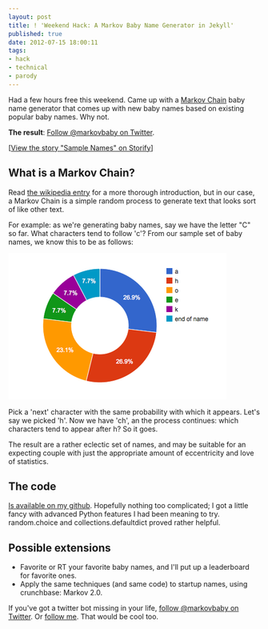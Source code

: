 ```yaml
---
layout: post
title: ! 'Weekend Hack: A Markov Baby Name Generator in Jekyll'
published: true
date: 2012-07-15 18:00:11
tags:
- hack
- technical
- parody
---
```


Had a few hours free this weekend.  Came up with a [Markov Chain](http://en.wikipedia.org/wiki/Markov_chain) baby name generator that comes up with new baby names based on existing popular baby names.  Why not.

**The result**: [Follow @markovbaby on Twitter](http://twitter.com/markovbaby).

<script src="http://storify.com/alexeymk/sample-names.js"></script><noscript>[<a href="http://storify.com/alexeymk/sample-names" target="_blank">View the story "Sample Names" on Storify</a>]</noscript>

What is a Markov Chain?
-----------------------
Read [the wikipedia entry](http://en.wikipedia.org/wiki/Markov_chain) for a more thorough introduction, but in our case, a Markov Chain is a simple random process to generate text that looks sort of like other text.

For example: as we're generating baby names, say we have the letter "C" so far. What characters tend to follow 'c'?  From our sample set of baby names, we know this to be as follows:

<img src="/images/letters_after_c.png"></img>

Pick a 'next' character with the same probability with which it appears. Let's say we picked 'h'. Now we have 'ch', an the process continues: which characters tend to appear after h?  So it goes.

The result are a rather eclectic set of names, and may be suitable for an expecting couple with just the appropriate amount of eccentricity and love of statistics.

The code
--------

[Is available on my github](https://github.com/AlexeyMK/markov-baby-names).  Hopefully nothing too complicated; I got a little fancy with advanced Python features I had been meaning to try.  random.choice and collections.defaultdict proved rather helpful.

<script src="https://gist.github.com/3119751.js"> </script>

Possible extensions
-------------------

- Favorite or RT your favorite baby names, and I'll put up a leaderboard for favorite ones.
- Apply the same techniques (and same code) to startup names, using crunchbase: Markov 2.0.

If you've got a twitter bot missing in your life, [follow @markovbaby on Twitter](http://twitter.com/markovbaby).  Or [follow me](http://twitter.com/alexeymk). That would be cool too.

